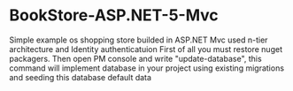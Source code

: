 # BookStore-ASP.NET-5-Mvc
Simple example os shopping store builded in ASP.NET Mvc used n-tier architecture and Identity authenticatuion
First of all you must restore nuget packagers. Then open PM console and write "update-database", this command will implement database in your project using existing migrations and seeding this database default data
